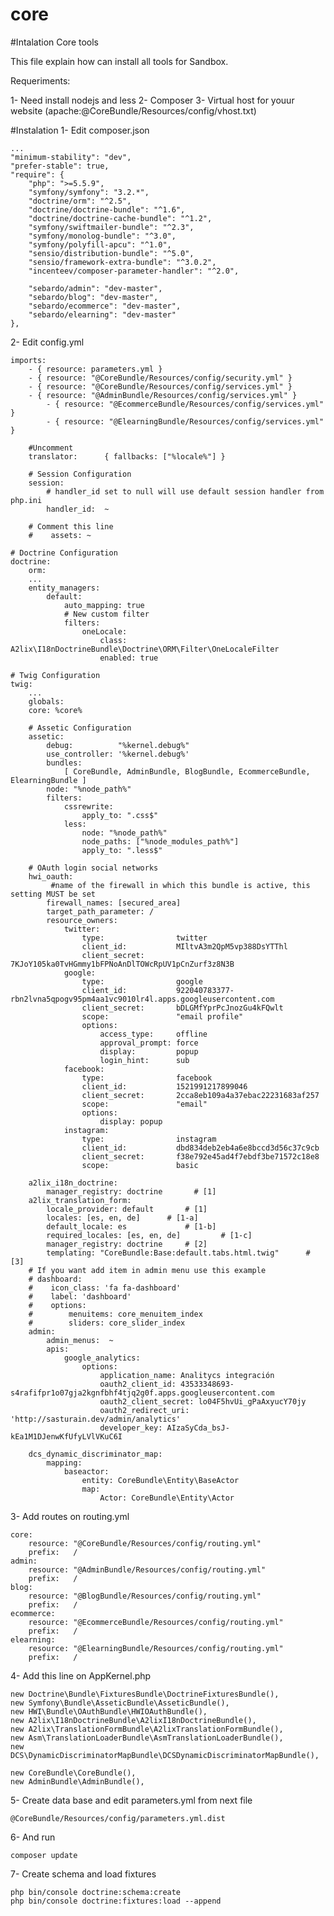 # core
#Intalation Core tools

This file explain how can install all tools for Sandbox.

Requeriments:

1- Need install nodejs and less
2- Composer
3- Virtual host for youur website (apache:@CoreBundle/Resources/config/vhost.txt)

#Instalation
1- Edit composer.json

    ...
    "minimum-stability": "dev", 
    "prefer-stable": true,
    "require": {
        "php": ">=5.5.9",
        "symfony/symfony": "3.2.*",
        "doctrine/orm": "^2.5",
        "doctrine/doctrine-bundle": "^1.6",
        "doctrine/doctrine-cache-bundle": "^1.2",
        "symfony/swiftmailer-bundle": "^2.3",
        "symfony/monolog-bundle": "^3.0",
        "symfony/polyfill-apcu": "^1.0",
        "sensio/distribution-bundle": "^5.0",
        "sensio/framework-extra-bundle": "^3.0.2",
        "incenteev/composer-parameter-handler": "^2.0",
        
        "sebardo/admin": "dev-master",
        "sebardo/blog": "dev-master",
        "sebardo/ecommerce": "dev-master",
        "sebardo/elearning": "dev-master"
    },

2- Edit config.yml

	imports:
	    - { resource: parameters.yml }
	    - { resource: "@CoreBundle/Resources/config/security.yml" }
	    - { resource: "@CoreBundle/Resources/config/services.yml" }
	    - { resource: "@AdminBundle/Resources/config/services.yml" }
            - { resource: "@EcommerceBundle/Resources/config/services.yml" }
            - { resource: "@ElearningBundle/Resources/config/services.yml" }

        #Uncomment
        translator:      { fallbacks: ["%locale%"] }

        # Session Configuration
        session:
            # handler_id set to null will use default session handler from php.ini
            handler_id:  ~

        # Comment this line
        #    assets: ~

	# Doctrine Configuration
	doctrine:
	    orm:
		...
		entity_managers:
		    default:
		        auto_mapping: true
		        # New custom filter
		        filters:
		            oneLocale:
		                class: A2lix\I18nDoctrineBundle\Doctrine\ORM\Filter\OneLocaleFilter
		                enabled: true

	# Twig Configuration
	twig:
	    ...
	    globals:
		core: %core%
                
        # Assetic Configuration
        assetic:
            debug:          "%kernel.debug%"
            use_controller: '%kernel.debug%'
            bundles:
                [ CoreBundle, AdminBundle, BlogBundle, EcommerceBundle, ElearningBundle ]
            node: "%node_path%"
            filters:
                cssrewrite:
                    apply_to: ".css$"
                less:
                    node: "%node_path%"
                    node_paths: ["%node_modules_path%"]
                    apply_to: ".less$"

        # OAuth login social networks  
        hwi_oauth:
             #name of the firewall in which this bundle is active, this setting MUST be set
            firewall_names: [secured_area]
            target_path_parameter: /
            resource_owners:
                twitter:
                    type:                twitter
                    client_id:           MIltvA3m2QpM5vp388DsYTThl
                    client_secret:       7KJoY105ka0TvHGmmy1bFPNoAnDlTOWcRpUV1pCnZurf3z8N3B
                google:
                    type:                google
                    client_id:           922040783377-rbn2lvna5qpogv95pm4aa1vc9010lr4l.apps.googleusercontent.com
                    client_secret:       bDLGMfYprPcJnozGu4kFQwlt
                    scope:               "email profile"
                    options:
                        access_type:     offline
                        approval_prompt: force
                        display:         popup
                        login_hint:      sub
                facebook:
                    type:                facebook
                    client_id:           1521991217899046
                    client_secret:       2cca8eb109a4a37ebac22231683af257
                    scope:               "email"
                    options:
                        display: popup 
                instagram:
                    type:                instagram
                    client_id:           dbd834deb2eb4a6e8bccd3d56c37c9cb
                    client_secret:       f38e792e45ad4f7ebdf3be71572c18e8
                    scope:               basic

        a2lix_i18n_doctrine:
            manager_registry: doctrine       # [1]
        a2lix_translation_form:
            locale_provider: default       # [1]
            locales: [es, en, de]      # [1-a]
            default_locale: es             # [1-b]
            required_locales: [es, en, de]         # [1-c]
            manager_registry: doctrine     # [2]
            templating: "CoreBundle:Base:default.tabs.html.twig"      # [3]
        # If you want add item in admin menu use this example
        # dashboard:
        #    icon_class: 'fa fa-dashboard'
        #    label: 'dashboard'
        #    options:
        #        menuitems: core_menuitem_index
        #        sliders: core_slider_index
        admin:
            admin_menus:  ~
            apis:
                google_analytics:
                    options:
                        application_name: Analitycs integración
                        oauth2_client_id: 43533348693-s4rafifpr1o07gja2kgnfbhf4tjq2g0f.apps.googleusercontent.com
                        oauth2_client_secret: lo04F5hvUi_gPaAxyucY70jy
                        oauth2_redirect_uri: 'http://sasturain.dev/admin/analytics'
                        developer_key: AIzaSyCda_bsJ-kEa1M1DJenwKfUfyLVlVKuC6I
        
        dcs_dynamic_discriminator_map:
            mapping:
                baseactor:
                    entity: CoreBundle\Entity\BaseActor
                    map:
                        Actor: CoreBundle\Entity\Actor 

3- Add routes on routing.yml
	
    core:
        resource: "@CoreBundle/Resources/config/routing.yml"
        prefix:   /
    admin:
        resource: "@AdminBundle/Resources/config/routing.yml"
        prefix:   /
    blog:
        resource: "@BlogBundle/Resources/config/routing.yml"
        prefix:   /
    ecommerce:
        resource: "@EcommerceBundle/Resources/config/routing.yml"
        prefix:   /
    elearning:
        resource: "@ElearningBundle/Resources/config/routing.yml"
        prefix:   /

4- Add this line on AppKernel.php

    new Doctrine\Bundle\FixturesBundle\DoctrineFixturesBundle(),
    new Symfony\Bundle\AsseticBundle\AsseticBundle(),
    new HWI\Bundle\OAuthBundle\HWIOAuthBundle(),
    new A2lix\I18nDoctrineBundle\A2lixI18nDoctrineBundle(),
    new A2lix\TranslationFormBundle\A2lixTranslationFormBundle(),
    new Asm\TranslationLoaderBundle\AsmTranslationLoaderBundle(),
    new DCS\DynamicDiscriminatorMapBundle\DCSDynamicDiscriminatorMapBundle(),

    new CoreBundle\CoreBundle(),
    new AdminBundle\AdminBundle(),

5- Create data base and edit parameters.yml from next file

    @CoreBundle/Resources/config/parameters.yml.dist

6- And run

    composer update

7- Create schema and load fixtures

    php bin/console doctrine:schema:create
    php bin/console doctrine:fixtures:load --append



